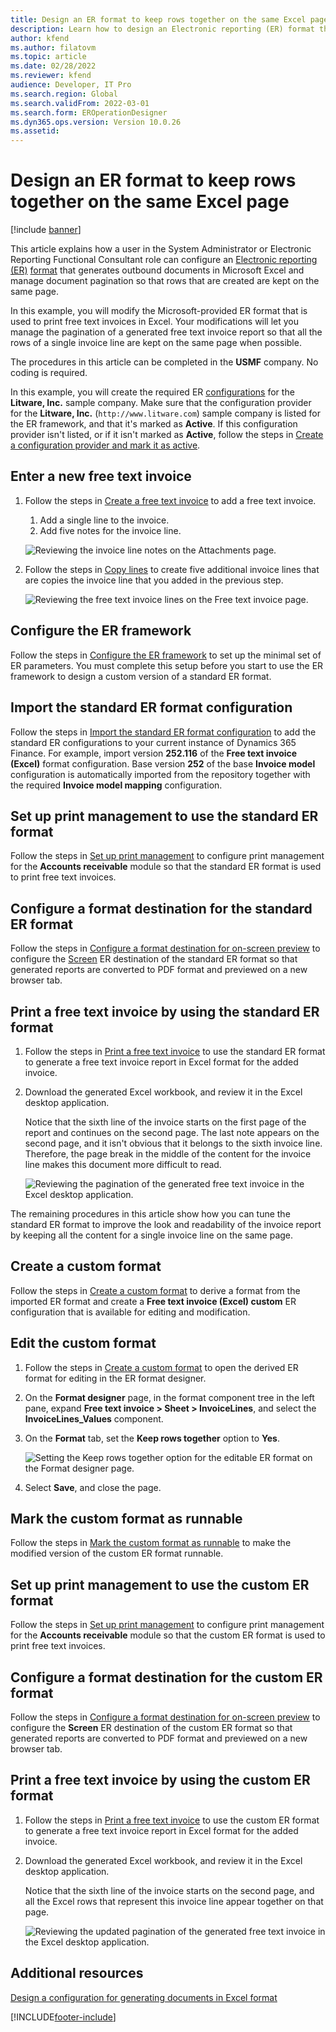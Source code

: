 ```yaml
---
title: Design an ER format to keep rows together on the same Excel page
description: Learn how to design an Electronic reporting (ER) format that keeps rows together on the same Microsoft Excel page.
author: kfend
ms.author: filatovm
ms.topic: article
ms.date: 02/28/2022
ms.reviewer: kfend
audience: Developer, IT Pro
ms.search.region: Global
ms.search.validFrom: 2022-03-01
ms.search.form: EROperationDesigner
ms.dyn365.ops.version: Version 10.0.26
ms.assetid: 
---
```


# Design an ER format to keep rows together on the same Excel page

[!include [banner](../includes/banner.md)]


This article explains how a user in the System Administrator or Electronic Reporting Functional Consultant role can configure an [Electronic reporting (ER)](general-electronic-reporting.md) [format](er-overview-components.md#format-component) that generates outbound documents in Microsoft Excel and manage document pagination so that rows that are created are kept on the same page.

In this example, you will modify the Microsoft-provided ER format that is used to print free text invoices in Excel. Your modifications will let you manage the pagination of a generated free text invoice report so that all the rows of a single invoice line are kept on the same page when possible.

The procedures in this article can be completed in the **USMF** company. No coding is required.

In this example, you will create the required ER [configurations](general-electronic-reporting.md#Configuration) for the **Litware, Inc.** sample company. Make sure that the configuration provider for the **Litware, Inc.** (`http://www.litware.com`) sample company is listed for the ER framework, and that it's marked as **Active**. If this configuration provider isn't listed, or if it isn't marked as **Active**, follow the steps in [Create a configuration provider and mark it as active](tasks/er-configuration-provider-mark-it-active-2016-11.md).

## Enter a new free text invoice

1. Follow the steps in [Create a free text invoice](../../../finance/accounts-receivable/create-free-text-invoice-new.md#create-a-free-text-invoice-1) to add a free text invoice.

    1. Add a single line to the invoice.
    2. Add five notes for the invoice line.

    ![Reviewing the invoice line notes on the Attachments page.](./media/er-keep-excel-rows-together-notes.png)

2. Follow the steps in [Copy lines](../../../finance/accounts-receivable/create-free-text-invoice-new.md#copy-lines) to create five additional invoice lines that are copies the invoice line that you added in the previous step.

    ![Reviewing the free text invoice lines on the Free text invoice page.](./media/er-keep-excel-rows-together-invoice.png)

## Configure the ER framework

Follow the steps in [Configure the ER framework](er-quick-start2-customize-report.md#ConfigureFramework) to set up the minimal set of ER parameters. You must complete this setup before you start to use the ER framework to design a custom version of a standard ER format.

## Import the standard ER format configuration

Follow the steps in [Import the standard ER format configuration](er-quick-start2-customize-report.md#ImportERSolution1) to add the standard ER configurations to your current instance of Dynamics 365 Finance. For example, import version **252.116** of the **Free text invoice (Excel)** format configuration. Base version **252** of the base **Invoice model** configuration is automatically imported from the repository together with the required **Invoice model mapping** configuration.

## Set up print management to use the standard ER format

Follow the steps in [Set up print management](er-embed-images-header-footer-excel-reports.md#ConfigurePrintManagement1) to configure print management for the **Accounts receivable** module so that the standard ER format is used to print free text invoices.

## Configure a format destination for the standard ER format

Follow the steps in [Configure a format destination for on-screen preview](er-quick-start1-new-solution.md#ConfigureDestination) to configure the [Screen](er-destination-type-screen.md) ER destination of the standard ER format so that generated reports are converted to PDF format and previewed on a new browser tab.

## Print a free text invoice by using the standard ER format

1. Follow the steps in [Print a free text invoice](er-embed-images-header-footer-excel-reports.md#ProcessInvoice1) to use the standard ER format to generate a free text invoice report in Excel format for the added invoice.
2. Download the generated Excel workbook, and review it in the Excel desktop application.

    Notice that the sixth line of the invoice starts on the first page of the report and continues on the second page. The last note appears on the second page, and it isn't obvious that it belongs to the sixth invoice line. Therefore, the page break in the middle of the content for the invoice line makes this document more difficult to read.

    ![Reviewing the pagination of the generated free text invoice in the Excel desktop application.](./media/er-keep-excel-rows-together-invoice1.gif)

The remaining procedures in this article show how you can tune the standard ER format to improve the look and readability of the invoice report by keeping all the content for a single invoice line on the same page.

## Create a custom format

Follow the steps in [Create a custom format](er-embed-images-header-footer-excel-reports.md#DeriveProvidedFormat) to derive a format from the imported ER format and create a **Free text invoice (Excel) custom** ER configuration that is available for editing and modification.

## Edit the custom format

1. Follow the steps in [Create a custom format](er-embed-images-header-footer-excel-reports.md#ConfigureDerivedFormat) to open the derived ER format for editing in the ER format designer.
2. On the **Format designer** page, in the format component tree in the left pane, expand **Free text invoice \> Sheet \> InvoiceLines**, and select the **InvoiceLines_Values** component.
3. On the **Format** tab, set the **Keep rows together** option to **Yes**.

    ![Setting the Keep rows together option for the editable ER format on the Format designer page.](./media/er-keep-excel-rows-together-format.png)

4. Select **Save**, and close the page.

## Mark the custom format as runnable

Follow the steps in [Mark the custom format as runnable](er-embed-images-header-footer-excel-reports.md#MarkFormatRunnable) to make the modified version of the custom ER format runnable.

## Set up print management to use the custom ER format

Follow the steps in [Set up print management](er-embed-images-header-footer-excel-reports.md#ConfigurePrintManagement2) to configure print management for the **Accounts receivable** module so that the custom ER format is used to print free text invoices.

## Configure a format destination for the custom ER format

Follow the steps in [Configure a format destination for on-screen preview](er-quick-start1-new-solution.md#ConfigureDestination) to configure the **Screen** ER destination of the custom ER format so that generated reports are converted to PDF format and previewed on a new browser tab.

## Print a free text invoice by using the custom ER format

1. Follow the steps in [Print a free text invoice](er-embed-images-header-footer-excel-reports.md#ProcessInvoice2) to use the custom ER format to generate a free text invoice report in Excel format for the added invoice.
2. Download the generated Excel workbook, and review it in the Excel desktop application.

    Notice that the sixth line of the invoice starts on the second page, and all the Excel rows that represent this invoice line appear together on that page.

    ![Reviewing the updated pagination of the generated free text invoice in the Excel desktop application.](./media/er-keep-excel-rows-together-invoice2.gif)

## Additional resources

[Design a configuration for generating documents in Excel format](er-fillable-excel.md)

[!INCLUDE[footer-include](../../../includes/footer-banner.md)]
